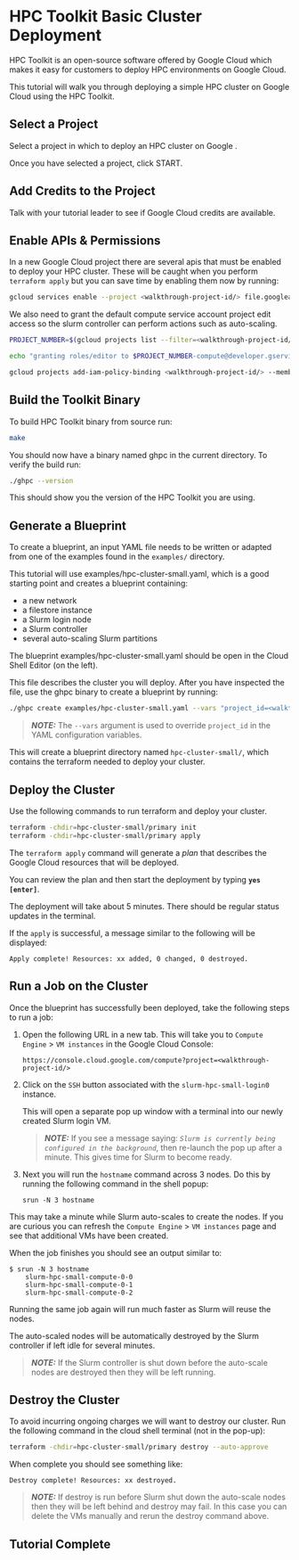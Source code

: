 # HPC Toolkit Basic Cluster Deployment

HPC Toolkit is an open-source software offered by Google Cloud which makes it
easy for customers to deploy HPC environments on Google Cloud.

This tutorial will walk you through deploying a simple HPC cluster on Google
Cloud using the HPC Toolkit.

## Select a Project

Select a project in which to deploy an HPC cluster on Google .

<walkthrough-project-setup billing="true"></walkthrough-project-setup>

Once you have selected a project, click START.

## Add Credits to the Project

Talk with your tutorial leader to see if Google Cloud credits are available.

## Enable APIs & Permissions

In a new Google Cloud project there are several apis that must be enabled to
deploy your HPC cluster. These will be caught when you perform `terraform apply`
but you can save time by enabling them now by running:

<!-- Tried the native way to do this and it timed out. Leaving comment here for future reference. -->
<!-- <walkthrough-enable-apis apis="file.googleapis.com,compute.googleapis.com"></walkthrough-enable-apis> -->

```bash
gcloud services enable --project <walkthrough-project-id/> file.googleapis.com compute.googleapis.com 
```

We also need to grant the default compute service account project edit access so
the slurm controller can perform actions such as auto-scaling.

<!-- Tried getting PROJECT_NUMBER using <walkthrough-project-number/> but returns empty string. -->

```bash
PROJECT_NUMBER=$(gcloud projects list --filter=<walkthrough-project-id/> --format='value(PROJECT_NUMBER)')

echo "granting roles/editor to $PROJECT_NUMBER-compute@developer.gserviceaccount.com"

gcloud projects add-iam-policy-binding <walkthrough-project-id/> --member=serviceAccount:"$PROJECT_NUMBER"-compute@developer.gserviceaccount.com --role=roles/editor
```

## Build the Toolkit Binary

To build HPC Toolkit binary from source run:

```bash
make
```

You should now have a binary named ghpc in the current directory. To verify the
build run:

```bash
./ghpc --version
```

This should show you the version of the HPC Toolkit you are using.

## Generate a Blueprint

To create a blueprint, an input YAML file needs to be written or adapted from
one of the examples found in the `examples/` directory.

This tutorial will use examples/hpc-cluster-small.yaml, which is a good starting
point and creates a blueprint containing:

* a new network
* a filestore instance
* a Slurm login node
* a Slurm controller
* several auto-scaling Slurm partitions

The blueprint examples/hpc-cluster-small.yaml should be open in the Cloud Shell
Editor (on the left).

This file describes the cluster you will deploy. After you have inspected the
file, use the ghpc binary to create a blueprint by running:

```bash
./ghpc create examples/hpc-cluster-small.yaml --vars "project_id=<walkthrough-project-id/>"
```

> **_NOTE:_** The `--vars` argument is used to override `project_id` in the YAML
> configuration variables.

This will create a blueprint directory named `hpc-cluster-small/`, which
contains the terraform needed to deploy your cluster.

## Deploy the Cluster

Use the following commands to run terraform and deploy your cluster.

```bash
terraform -chdir=hpc-cluster-small/primary init
terraform -chdir=hpc-cluster-small/primary apply
```

The `terraform apply` command will generate a _plan_ that describes the Google
Cloud resources that will be deployed.

You can review the plan and then start the deployment by typing
**`yes [enter]`**.

The deployment will take about 5 minutes. There should be regular status updates
in the terminal.

If the `apply` is successful, a message similar to the following will be
displayed:

<!-- Note: Bash blocks give "copy to cloud shell" option.  -->
<!-- "shell" or "text" is used in places where command should not be run in cloud shell. -->

```shell
Apply complete! Resources: xx added, 0 changed, 0 destroyed.
```

## Run a Job on the Cluster

Once the blueprint has successfully been deployed, take the following steps to
run a job:

1. Open the following URL in a new tab. This will take you to `Compute Engine` >
   `VM instances` in the Google Cloud Console:

   <!-- Note: Cannot embed links in Google Cloud tutorial. Tried markdown and html -->

   ```text
   https://console.cloud.google.com/compute?project=<walkthrough-project-id/>
   ```

   <!-- Note: gcloud ssh does not work for cloud shell for google internal projects. -->
   <!-- Tutorial opts to use UI instead -->

1. Click on the `SSH` button associated with the `slurm-hpc-small-login0`
   instance.

   This will open a separate pop up window with a terminal into our newly created
   Slurm login VM.

   > **_NOTE:_** If you see a message saying:
   > _`Slurm is currently being configured in the background`_, then re-launch
   > the pop up after a minute. This gives time for Slurm to become ready.

1. Next you will run the `hostname` command across 3 nodes. Do this by running
   the following command in the shell popup:

   ```shell
   srun -N 3 hostname
   ```

This may take a minute while Slurm auto-scales to create the nodes. If you are
curious you can refresh the `Compute Engine` > `VM instances` page and see that
additional VMs have been created.

When the job finishes you should see an output similar to:

```shell
$ srun -N 3 hostname
    slurm-hpc-small-compute-0-0
    slurm-hpc-small-compute-0-1
    slurm-hpc-small-compute-0-2
```

Running the same job again will run much faster as Slurm will reuse the nodes.

The auto-scaled nodes will be automatically destroyed by the Slurm controller if
left idle for several minutes.

> **_NOTE:_** If the Slurm controller is shut down before the auto-scale nodes
> are destroyed then they will be left running.

## Destroy the Cluster

To avoid incurring ongoing charges we will want to destroy our cluster. Run the
following command in the cloud shell terminal (not in the pop-up):

```bash
terraform -chdir=hpc-cluster-small/primary destroy --auto-approve
```

When complete you should see something like:

```shell
Destroy complete! Resources: xx destroyed.
```

> **_NOTE:_** If destroy is run before Slurm shut down the auto-scale nodes then
> they will be left behind and destroy may fail. In this case you can delete the
> VMs manually and rerun the destroy command above.

## Tutorial Complete

<walkthrough-conclusion-trophy></walkthrough-conclusion-trophy>
